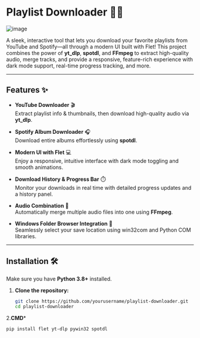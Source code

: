 # Playlist Downloader 🎵🚀




![image](https://github.com/user-attachments/assets/8b6b652a-bc38-4882-b7fd-676447a2fc5b)











A sleek, interactive tool that lets you download your favorite playlists from YouTube and Spotify—all through a modern UI built with Flet! This project combines the power of **yt_dlp**, **spotdl**, and **FFmpeg** to extract high-quality audio, merge tracks, and provide a responsive, feature-rich experience with dark mode support, real-time progress tracking, and more.

---

## Features ✨

- **YouTube Downloader** 🎬  
  Extract playlist info & thumbnails, then download high-quality audio via **yt_dlp**.

- **Spotify Album Downloader** 🎧  
  Download entire albums effortlessly using **spotdl**.

- **Modern UI with Flet** 💻  
  Enjoy a responsive, intuitive interface with dark mode toggling and smooth animations.

- **Download History & Progress Bar** ⏱️  
  Monitor your downloads in real time with detailed progress updates and a history panel.

- **Audio Combination** 🔄  
  Automatically merge multiple audio files into one using **FFmpeg**.

- **Windows Folder Browser Integration** 📁  
  Seamlessly select your save location using win32com and Python COM libraries.

---

## Installation 🛠️

Make sure you have **Python 3.8+** installed.

1. **Clone the repository:**
   ```bash
   git clone https://github.com/yourusername/playlist-downloader.git
   cd playlist-downloader

2.**CMD***
  ```
  pip install flet yt-dlp pywin32 spotdl
